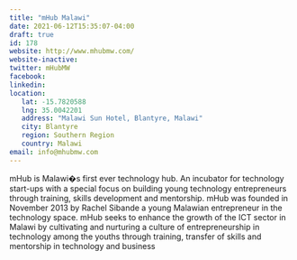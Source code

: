 ```yaml
---
title: "mHub Malawi"
date: 2021-06-12T15:35:07-04:00
draft: true
id: 178
website: http://www.mhubmw.com/
website-inactive: 
twitter: mHubMW
facebook: 
linkedin: 
location: 
   lat: -15.7820588
   lng: 35.0042201
   address: "Malawi Sun Hotel, Blantyre, Malawi"
   city: Blantyre
   region: Southern Region
   country: Malawi
email: info@mhubmw.com
---
```

mHub is Malawi�s first ever technology hub. An incubator for technology start-ups with a special focus on building young technology entrepreneurs through training, skills development and mentorship. mHub was founded in November 2013 by Rachel Sibande a young Malawian entrepreneur in the technology space. mHub seeks to enhance the growth of the ICT sector in Malawi by cultivating and nurturing a culture of entrepreneurship in technology among the youths through training, transfer of skills and mentorship in technology and business  
